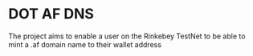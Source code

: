 # DOT AF DNS

The project aims to enable a user on the Rinkebey TestNet to be able to mint a .af domain name to their wallet address
